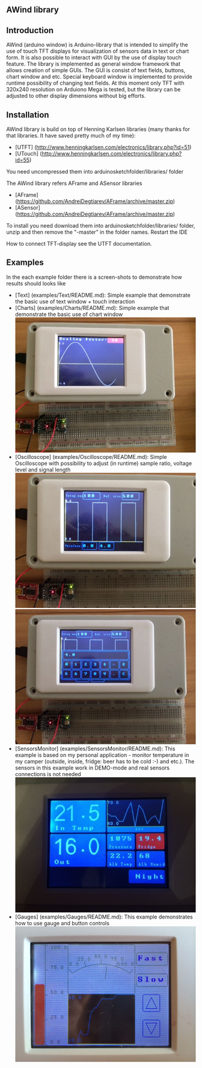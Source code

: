 AWind library
-------------
Introduction
------------
AWind (arduino window) is Arduino-library that is intended to simplify the use of touch TFT displays for visualization of sensors data in text or chart form. It is also possible to interact with GUI by the use of display touch feature. 
The library is implemented as general window framework that allows creation of simple GUIs. The GUI is consist of text fields, buttons, chart window and etc. 
Special keyboard window is implemented to provide runtime possibility of changing text fields.
At this moment only TFT with 320x240 resolution on Arduiono Mega is tested, but the library can be adjusted to other display dimensions without big efforts.

Installation
------------
AWind library is build on top of Henning Karlsen libraries (many thanks for that libraries. It have saved pretty much of my time): 
* [UTFT] (http://www.henningkarlsen.com/electronics/library.php?id=51)
* [UTouch] (http://www.henningkarlsen.com/electronics/library.php?id=55)

You need uncompressed them into  arduinosketchfolder/libraries/ folder

The AWind library refers AFrame and ASensor libraries
* [AFrame] (https://github.com/AndreiDegtiarev/AFrame/archive/master.zip)
* [ASensor] (https://github.com/AndreiDegtiarev/AFrame/archive/master.zip)

To install you need download them into arduinosketchfolder/libraries/ folder, unzip and then remove the "-master" in the folder names.
Restart the IDE

How to connect TFT-display see the UTFT documentation.


Examples
--------
In the each example folder there is a screen-shots to demonstrate how results should looks like
* [Text] (examples/Text/README.md): Simple example that demonstrate the basic use of text window + touch interaction
* [Charts] (examples/Charts/README.md): Simple example that demonstrate the basic use of chart window 
![](examples/Charts/Example.JPG)
* [Oscilloscope] (examples/Oscilloscope/README.md): Simple Oscilloscope with possibility to adjust (in runtime) sample ratio, voltage level and signal length
![](examples/Oscilloscope/Example.JPG)
![](examples/Oscilloscope/Example1.JPG)
* [SensorsMonitor] (examples/SensorsMonitor/README.md): This example is based on my personal application - monitor temperature in my camper (outside, inside, fridge: beer has to be cold :-) and etc.). The sensors in this example work in DEMO-mode and real sensors connections is not needed
![](examples/SensorsMonitor/Example.JPG)
* [Gauges] (examples/Gauges/README.md): This example demonstrates how to use gauge and button controls
![](examples/Gauges/Example.JPG)